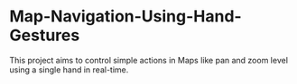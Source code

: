 # Map-Navigation-Using-Hand-Gestures
This project aims to control simple actions in Maps like pan and zoom level using a single hand in real-time.

